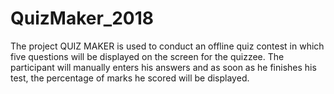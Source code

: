 # QuizMaker_2018
The project QUIZ MAKER is used to conduct an offline quiz contest in which five  questions will be displayed on the screen for the quizzee. The participant will manually enters  his answers and as soon as he finishes his test, the percentage of marks he scored will be  displayed. 
